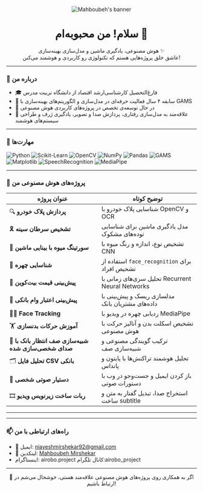 
<p align="center">
  <img src="https://your-banner-link.com/banner.png" alt="Mahboubeh's banner" />
</p>

<h1 align="center">سلام! من محبوبه‌ام 👋</h1>

<p align="center">
  هوش مصنوعی، یادگیری ماشین و مدل‌سازی بهینه‌سازی ✨<br>
  عاشق خلق پروژه‌هایی هستم که تکنولوژی رو کاربردی و هوشمند می‌کنن!
</p>

---

### 🧠 درباره من

- 🎓 فارغ‌التحصیل کارشناسی‌ارشد اقتصاد از دانشگاه تربیت مدرس  
- 💼 سابقه ۴ سال فعالیت حرفه‌ای در مدل‌سازی و الگوریتم‌های بهینه‌سازی با GAMS  
- 🚀 در حال توسعه‌ی تخصص در پروژه‌های کاربردی هوش مصنوعی  
- 🎯 علاقه‌مند به مدل‌سازی رفتاری، پردازش صدا و تصویر، یادگیری ژرف و طراحی سیستم‌های هوشمند

---

### 🔧 مهارت‌ها

![Python](https://img.shields.io/badge/Python-3776AB?style=for-the-badge&logo=python&logoColor=white)
![Scikit-Learn](https://img.shields.io/badge/Scikit--Learn-F7931E?style=for-the-badge&logo=scikit-learn&logoColor=white)
![OpenCV](https://img.shields.io/badge/OpenCV-5C3EE8?style=for-the-badge&logo=opencv)
![NumPy](https://img.shields.io/badge/NumPy-013243?style=for-the-badge&logo=numpy)
![Pandas](https://img.shields.io/badge/Pandas-150458?style=for-the-badge&logo=pandas)
![GAMS](https://img.shields.io/badge/GAMS-blue?style=for-the-badge)
![Matplotlib](https://img.shields.io/badge/Matplotlib-0081C9?style=for-the-badge)
![SpeechRecognition](https://img.shields.io/badge/SpeechRecognition-red?style=for-the-badge)
![MediaPipe](https://img.shields.io/badge/MediaPipe-FF6D00?style=for-the-badge)

---

### 🚀 پروژه‌های هوش مصنوعی من

| عنوان پروژه | توضیح کوتاه |
|-------------|-------------|
| 🔍 **پردازش پلاک خودرو** | شناسایی پلاک خودرو با OpenCV و OCR |
| 🎗️ **تشخیص سرطان سینه** | مدل یادگیری ماشین برای شناسایی توده‌های مشکوک |
| 🍎 **سورتینگ میوه با بینایی ماشین** | تشخیص نوع، اندازه و رنگ میوه با CNN |
| 🧠 **شناسایی چهره** | استفاده از `face_recognition` برای تشخیص افراد |
| 💸 **پیش‌بینی قیمت بیت‌کوین** | تحلیل سری‌های زمانی با Recurrent Neural Networks |
| 🏦 **پیش‌بینی اعتبار وام بانکی** | مدلسازی ریسک و پیش‌بینی با داده‌های مشتریان بانک |
| 🧍‍♀️ **Face Tracking** | ردیابی چهره در ویدیو با MediaPipe |
| 🏋️ **آموزش حرکات بدنسازی** | تشخیص اسکلت بدن و آنالیز حرکت با هوش مصنوعی |
| 🎤 **شبیه‌سازی صف انتظار بانک با صدای شخصی‌سازی شده** | ترکیب گویندگی مصنوعی و شبیه‌سازی صف |
| 🗂️ **تحلیل فایل CSV بانکی** | تحلیل هوشمند تراکنش‌ها با پایتون و پانداس |
| 🤖 **دستیار صوتی شخصی** | باز کردن ایمیل و جست‌وجو در وب با دستورات صوتی |
| 🎞️ **ربات ساخت زیرنویس ویدیو** | استخراج صدا، تبدیل گفتار به متن و ساخت subtitle |

---


---

### 📫 راه‌های ارتباطی با من

- 📧 ایمیل: [niayeshmirshekar92@gmail.com](mailto:niayeshmirshekar92@gmail.com)
- 💼 لینکدین: [Mahboubeh Mirshekar](https://www.linkedin.com/in/mahbubeh-mirshekar-999640170)
- اینستاگرام: airobo.project
  کانال تلگرام:airobo_project

---

<p align="center">
  🌟 اگر به همکاری روی پروژه‌های هوش مصنوعی علاقه‌مند هستی، خوشحال می‌شم در ارتباط باشیم!
</p>
